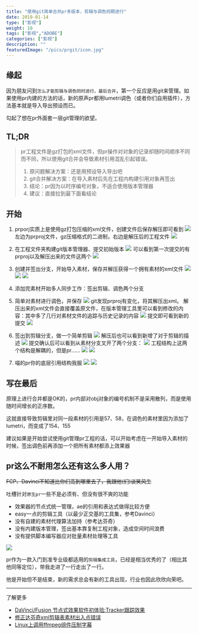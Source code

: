```yaml
---
title: "使用git简单合并pr多版本，剪辑与调色同期进行"
date: 2019-01-14
type: ["影视"]
weight: 10
tags: ["影视","ADOBE"]
categories: ["影视"]
description: ""
featuredImage: "/pics/prgit/icon.jpg"
---
```


## 缘起

因为朋友问到``怎么才能剪辑与调色同时进行，最后合并``，第一个反应是用git来管理。如果使用pr内建的方法的话，新的原声pr都用lumetri调色（或者你们自用插件），方法基本就是导入导出预设而已。

勾起了想在pr外面套一层git管理的欲望。

## TL;DR
> pr工程文件是gz打包的xml文件，但pr操作对对象的记录却随时间顺序不同而不同，所以使用git合并会导致素材引用混乱引起错误。
> 
> 1. 原问题解决方案：还是用预设导入导出吧
> 2. git合并解决方案：在导入素材后先在工程内构建引用对象再签出
> 3. 结论：pr因为以时序编号对象，不适合使用版本管理器
> 4. 建议：直接拉到最下面看结论

## 开始

1. prporj实质上是使用gz打包压缩的xml文件，创建文件后保存解压即可看到
    ![](/pics/prgit/01.jpg)
    左边为prproj文件，gz压缩格式的二进制，右边是解压后的工程文件
    ![](/pics/prgit/02.jpg)

2. 在工程文件夹构建git版本管理器、提交初始版本
    ![](/pics/prgit/03.jpg)
    可以看到第一次提交的有prproj以及解压出来的文件这两个
    ![](/pics/prgit/04.jpg)

3. 创建并签出分支，开始导入素材，保存并解压获得一个拥有素材的xml文件
    ![](/pics/prgit/05.jpg)
    ![](/pics/prgit/06.jpg)
    ![](/pics/prgit/07.jpg)

4. 添加完素材开始多人同步工作：签出剪辑、调色两个分支

5. 简单对素材进行调色，并保存
    ![](/pics/prgit/08.jpg)
    git发现prproj有变化，将其解压出xml。
    解压出来的xml文件会直接覆盖原文件，在版本管理工具里可以看到修改的内容：其中多了几行对素材文件的追踪与历史记录的内容
    ![](/pics/prgit/09.jpg)
    提交即可看到新的提交
    ![](/pics/prgit/10.jpg)

6. 签出到剪辑分支，做一个简单剪辑
    ![](/pics/prgit/11.jpg)
    解压后也可以看到新增了对于剪辑的描述
    ![](/pics/prgit/12.jpg)
    提交确认后可以看到从素材分支叉开了两个分支：
    ![](/pics/prgit/13.jpg)
    工程结构上这两个结构是解耦的，但是pr……
    ![](/pics/prgit/14.jpg)
    ![](/pics/prgit/15.jpg)

7. 喵的pr你的底层引用结构我服
    ![](/pics/prgit/16.jpg)
    ![](/pics/prgit/17.jpg)


## 写在最后
原理上进行合并都是OK的，pr内部对obj对象的编号机制不是采用散列，而是使用随时间增长的正序数。

这就直接导致剪辑里对同一段素材的引用是57、58，在调色的素材里因为添加了lumetri，而变成了154、155

建议如果是开始尝试使用git管理pr工程的话，可以开始考虑在一开始导入素材的时候，签出调色前再添加一个把所有素材都添上效果器

## pr这么不耐用怎么还有这么多人用？

~~FCP、Davinci不知道比你们高到哪里去了，我跟他(们)谈笑风生~~

吐槽针对``原生pr``一些不是必须有、但没有很不爽的功能

- 效果器的节点式统一管理，ae的引用和表达式做得比较方便
- easy一点的剪辑工具（以最少正交基的工具集，参考Davinci）
- 没有自建的素材代理算法加持（参考达芬奇）
- 没有内建版本管理，签出基本靠复制工程对象，造成空间时间浪费
- 没有提供脚本编写器应对批量素材处理等工具

![](/pics/prgit/end.jpg)

pr作为一款入门到准专业级都适用的``剪辑集成工具``，已经是相当优秀的了（相比其他同等定位），带我走进了一行走出了一行。

他是开始但不是结束，新的需求总会有新的工具出现，行业也因此欣欣向荣吧。

---
了解更多

- [DaVinci/Fusion 节点式效果软件初体验:Tracker跟踪效果](https://visnz.github.io/post/media10/davinci-track/)
- [修正达芬奇xml剪辑表素材出入点错误](https://visnz.github.io/post/media10/dvc-xml-fix/)
- [Linux上调用ffmpeg组件压制字幕](https://visnz.github.io/post/application2/wan/)